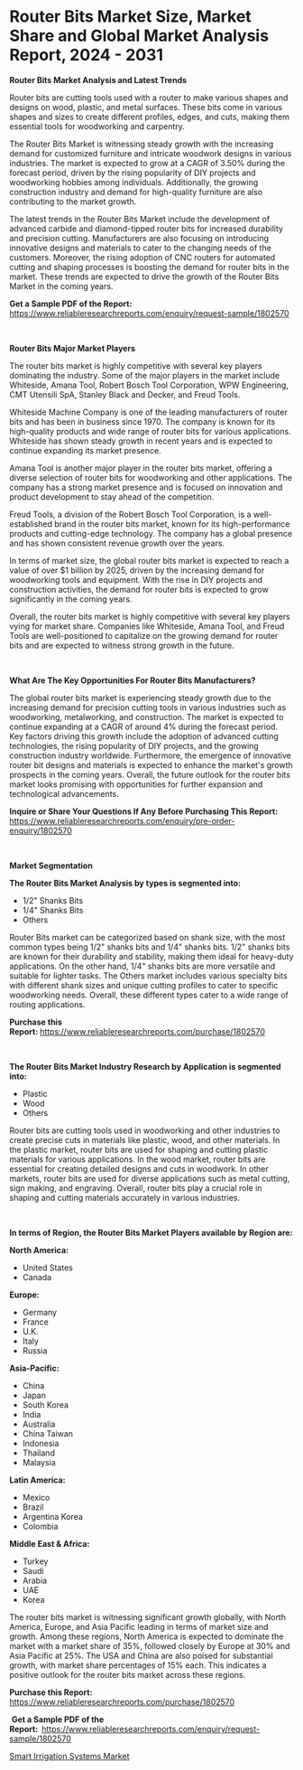 <p><h1>Router Bits Market Size, Market Share and Global Market Analysis Report, 2024 - 2031</h1></p><p><strong>Router Bits Market Analysis and Latest Trends</strong></p>
<p><p>Router bits are cutting tools used with a router to make various shapes and designs on wood, plastic, and metal surfaces. These bits come in various shapes and sizes to create different profiles, edges, and cuts, making them essential tools for woodworking and carpentry.</p><p>The Router Bits Market is witnessing steady growth with the increasing demand for customized furniture and intricate woodwork designs in various industries. The market is expected to grow at a CAGR of 3.50% during the forecast period, driven by the rising popularity of DIY projects and woodworking hobbies among individuals. Additionally, the growing construction industry and demand for high-quality furniture are also contributing to the market growth.</p><p>The latest trends in the Router Bits Market include the development of advanced carbide and diamond-tipped router bits for increased durability and precision cutting. Manufacturers are also focusing on introducing innovative designs and materials to cater to the changing needs of the customers. Moreover, the rising adoption of CNC routers for automated cutting and shaping processes is boosting the demand for router bits in the market. These trends are expected to drive the growth of the Router Bits Market in the coming years.</p></p>
<p><strong>Get a Sample PDF of the Report:&nbsp;</strong> <a href="https://www.reliableresearchreports.com/enquiry/request-sample/1802570">https://www.reliableresearchreports.com/enquiry/request-sample/1802570</a></p>
<p>&nbsp;</p>
<p><strong>Router Bits Major Market Players</strong></p>
<p><p>The router bits market is highly competitive with several key players dominating the industry. Some of the major players in the market include Whiteside, Amana Tool, Robert Bosch Tool Corporation, WPW Engineering, CMT Utensili SpA, Stanley Black and Decker, and Freud Tools.</p><p>Whiteside Machine Company is one of the leading manufacturers of router bits and has been in business since 1970. The company is known for its high-quality products and wide range of router bits for various applications. Whiteside has shown steady growth in recent years and is expected to continue expanding its market presence.</p><p>Amana Tool is another major player in the router bits market, offering a diverse selection of router bits for woodworking and other applications. The company has a strong market presence and is focused on innovation and product development to stay ahead of the competition.</p><p>Freud Tools, a division of the Robert Bosch Tool Corporation, is a well-established brand in the router bits market, known for its high-performance products and cutting-edge technology. The company has a global presence and has shown consistent revenue growth over the years.</p><p>In terms of market size, the global router bits market is expected to reach a value of over $1 billion by 2025, driven by the increasing demand for woodworking tools and equipment. With the rise in DIY projects and construction activities, the demand for router bits is expected to grow significantly in the coming years.</p><p>Overall, the router bits market is highly competitive with several key players vying for market share. Companies like Whiteside, Amana Tool, and Freud Tools are well-positioned to capitalize on the growing demand for router bits and are expected to witness strong growth in the future.</p></p>
<p>&nbsp;</p>
<p><strong>What Are The Key Opportunities For Router Bits Manufacturers?</strong></p>
<p><p>The global router bits market is experiencing steady growth due to the increasing demand for precision cutting tools in various industries such as woodworking, metalworking, and construction. The market is expected to continue expanding at a CAGR of around 4% during the forecast period. Key factors driving this growth include the adoption of advanced cutting technologies, the rising popularity of DIY projects, and the growing construction industry worldwide. Furthermore, the emergence of innovative router bit designs and materials is expected to enhance the market's growth prospects in the coming years. Overall, the future outlook for the router bits market looks promising with opportunities for further expansion and technological advancements.</p></p>
<p><strong>Inquire or Share Your Questions If Any Before Purchasing This Report:</strong> <a href="https://www.reliableresearchreports.com/enquiry/pre-order-enquiry/1802570">https://www.reliableresearchreports.com/enquiry/pre-order-enquiry/1802570</a></p>
<p>&nbsp;</p>
<p><strong>Market Segmentation</strong></p>
<p><strong>The Router Bits Market Analysis by types is segmented into:</strong></p>
<p><ul><li>1/2" Shanks Bits</li><li>1/4" Shanks Bits</li><li>Others</li></ul></p>
<p><p>Router Bits market can be categorized based on shank size, with the most common types being 1/2" shanks bits and 1/4" shanks bits. 1/2" shanks bits are known for their durability and stability, making them ideal for heavy-duty applications. On the other hand, 1/4" shanks bits are more versatile and suitable for lighter tasks. The Others market includes various specialty bits with different shank sizes and unique cutting profiles to cater to specific woodworking needs. Overall, these different types cater to a wide range of routing applications.</p></p>
<p><strong>Purchase this Report:&nbsp;</strong><a href="https://www.reliableresearchreports.com/purchase/1802570">https://www.reliableresearchreports.com/purchase/1802570</a></p>
<p>&nbsp;</p>
<p><strong>The Router Bits Market Industry Research by Application is segmented into:</strong></p>
<p><ul><li>Plastic</li><li>Wood</li><li>Others</li></ul></p>
<p><p>Router bits are cutting tools used in woodworking and other industries to create precise cuts in materials like plastic, wood, and other materials. In the plastic market, router bits are used for shaping and cutting plastic materials for various applications. In the wood market, router bits are essential for creating detailed designs and cuts in woodwork. In other markets, router bits are used for diverse applications such as metal cutting, sign making, and engraving. Overall, router bits play a crucial role in shaping and cutting materials accurately in various industries.</p></p>
<p>&nbsp;</p>
<p><strong>In terms of Region, the Router Bits Market Players available by Region are:</strong></p>
<p>
    <p> <strong> North America: </strong>
        <ul>
            <li>United States</li>
            <li>Canada</li>
        </ul>
        </p> 
    <p> <strong> Europe: </strong>
        <ul>
            <li>Germany</li>
            <li>France</li>
            <li>U.K.</li>
            <li>Italy</li>
            <li>Russia</li>
        </ul>
        </p> 
    <p> <strong> Asia-Pacific: </strong>
        <ul>
            <li>China</li>
            <li>Japan</li>
            <li>South Korea</li>
            <li>India</li>
            <li>Australia</li>
            <li>China Taiwan</li>
            <li>Indonesia</li>
            <li>Thailand</li>
            <li>Malaysia</li>
        </ul>
        </p> 
    <p> <strong> Latin America: </strong>
        <ul>
            <li>Mexico</li>
            <li>Brazil</li>
            <li>Argentina Korea</li>
            <li>Colombia</li>
        </ul>
        </p> 
    <p> <strong> Middle East & Africa: </strong>
        <ul>
            <li>Turkey</li>
            <li>Saudi</li>
            <li>Arabia</li>
            <li>UAE</li>
            <li>Korea</li>
        </ul>
    </p>
    </p>
<p><p>The router bits market is witnessing significant growth globally, with North America, Europe, and Asia Pacific leading in terms of market size and growth. Among these regions, North America is expected to dominate the market with a market share of 35%, followed closely by Europe at 30% and Asia Pacific at 25%. The USA and China are also poised for substantial growth, with market share percentages of 15% each. This indicates a positive outlook for the router bits market across these regions.</p></p>
<p><strong>Purchase this Report: </strong><a href="https://www.reliableresearchreports.com/purchase/1802570">https://www.reliableresearchreports.com/purchase/1802570</a></p>
<p>&nbsp;<strong>Get a Sample PDF of the Report:&nbsp;&nbsp;</strong><a href="https://www.reliableresearchreports.com/enquiry/request-sample/1802570">https://www.reliableresearchreports.com/enquiry/request-sample/1802570</a></p>
<p><strong></strong></p>
<p><p><a href="https://three-jumbo-f6d.notion.site/Smart-Irrigation-Systems-Market-Research-Report-Provides-thorough-Industry-Overview-which-offers-an-421aead4344b44e09dd6237e053b3d49">Smart Irrigation Systems Market</a></p></p>